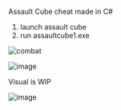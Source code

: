 Assault Cube cheat made in C#

1. launch assault cube
2. run assaultcube1.exe


![combat](https://github.com/agreed31579/Assault-Cube/assets/117580989/7dde7de0-625e-41d9-a204-fd2bb6157f7c)


![image](https://github.com/agreed31579/Assault-Cube/assets/117580989/c7182a64-07a2-4f01-8543-2c64703695f4)


Visual is WIP


![image](https://github.com/agreed31579/Assault-Cube/assets/117580989/de367898-0ac0-4d23-a1cd-ea5d1dad7d7f)

